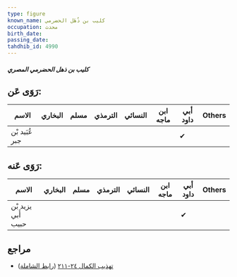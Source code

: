 ```yaml
---
type: figure
known_name: كليب بن ذُهَل الحضرمي
occupation: محدث
birth_date:
passing_date:
tahdhib_id: 4990
---
```

##### كليب بن ذهل الحضرمي المصري

## رَوَى عَن:
| الاسم          | البخاري | مسلم | الترمذي | النسائي | ابن ماجه | أبي داود | Others |
| -------------- | ------- | ---- | ------- | ------- | -------- | -------- | ------ |
| عُبَيد بْن جبر |         |      |         |         |          | ✔        |        |
## رَوَى عَنه:
| الاسم              | البخاري | مسلم | الترمذي | النسائي | ابن ماجه | أبي داود | Others |
| ------------------ | ------- | ---- | ------- | ------- | -------- | -------- | ------ |
| يزيد بْن أَبي حبيب |         |      |         |         |          | ✔        |        |
## مراجع
- [تهذيب الكمال ٢٤-٢١١](obsidian://open?vault=Tahdhib-al-Kamal&file=Figures/٤٩٩٠-كليب%20بن%20ذهل%20الحضرمي%20المصري) ([رابط الشاملة](https://shamela.ws/book/3722/12723))